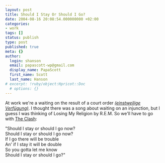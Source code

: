 ```yaml
---
layout: post
title: Should I Stay Or Should I Go?
date: 2004-08-16 20:08:54.000000000 +02:00
categories:
- work
tags: []
status: publish
type: post
published: true
meta: {}
author:
  login: shanson
  email: papascott-wp@gmail.com
  display_name: PapaScott
  first_name: Scott
  last_name: Hanson
# excerpt: !ruby/object:Hpricot::Doc
  # options: {}
---
```

<p>At work we're a waiting on the result of a court order <em><a href="http://dict.leo.org/?search=injunction">(einstweilige Verfügung)</a></em>. I thought there was a song about waiting on an injunction, but I guess I was thinking of Losing My Religion by R.E.M. So we'll have to go with <a href="http://www.geocities.com/regitorico/shouldi.htm">The Clash</a>: </p>
<p>"Should I stay or should I go now?<br />
Should I stay or should I go now?<br />
If I go there will be trouble<br />
An' if I stay it will be double<br />
So you gotta let me know<br />
Should I stay or should I go?"</p>
